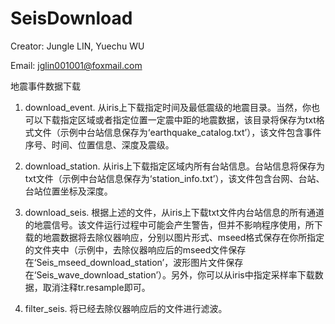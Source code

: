# SeisDownload
Creator: Jungle LIN, Yuechu WU

Email: jglin001001@foxmail.com

地震事件数据下载
1. download_event.  从iris上下载指定时间及最低震级的地震目录。当然，你也可以下载指定区域或者指定位置一定震中距的地震数据，该目录将保存为txt格式文件（示例中台站信息保存为‘earthquake_catalog.txt’），该文件包含事件序号、时间、位置信息、深度及震级。
   
2. download_station.  从iris上下载指定区域内所有台站信息。台站信息将保存为txt文件（示例中台站信息保存为‘station_info.txt’），该文件包含台网、台站、台站位置坐标及深度。
   
3. download_seis.  根据上述的文件，从iris上下载txt文件内台站信息的所有通道的地震信号。该文件运行过程中可能会产生警告，但并不影响程序使用，所下载的地震数据将去除仪器响应，分别以图片形式、mseed格式保存在你所指定的文件夹中（示例中，去除仪器响应后的mseed文件保存在‘Seis_mseed_download_station’，波形图片文件保存在‘Seis_wave_download_station’）。另外，你可以从iris中指定采样率下载数据，取消注释tr.resample即可。
   
4. filter_seis.  将已经去除仪器响应后的文件进行滤波。
